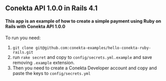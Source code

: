 ## Conekta API 1.0.0 in Rails 4.1

#### This app is an example of how to create a simple payment using Ruby on Rails with Conekta API 1.0.0

To run you need:

1. `git clone git@github.com:conekta-examples/hello-conekta-ruby-rails.git`
2. run `rake secret` and copy to `config/secrets.yml.example` and save removing `.example` extension.
3. Then you need to create a Conekta Developer account and copy and paste the keys to `config/secrets.yml`
